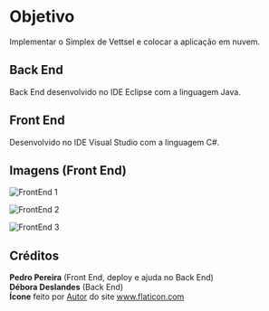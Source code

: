
# Objetivo

Implementar o Simplex de Vettsel e colocar a aplicação em nuvem.

## Back End

Back End desenvolvido no IDE Eclipse com a linguagem Java.

## Front End

Desenvolvido no IDE Visual Studio com a linguagem C#.

## Imagens (Front End)

![FrontEnd 1](https://imgur.com/bfTIGw6.png)

![FrontEnd 2](https://imgur.com/F1Fz3pA.png)

![FrontEnd 3](https://imgur.com/KboRzK7.png)

## Créditos

**Pedro Pereira** (Front End, deploy e ajuda no Back End)  
**Débora Deslandes** (Back End)  
**Ícone** feito por [Autor](https://www.flaticon.com/authors/smashicons "Smashicons") do site www.flaticon.com

